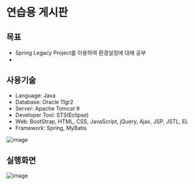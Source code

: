 # 연습용 게시판

## 목표
- Spring Legacy Project를 이용하여 환경설정에 대해 공부
- 

## 사용기술

- Language: Java
- Database: Oracle 11gr2
- Server: Apache Tomcat 9
- Developer Tool: STS(Eclipse)
- Web: BootStrap, HTML, CSS, JavaScript, jQuery, Ajax, JSP, JSTL, EL
- Framework: Spring, MyBatis



![image](https://user-images.githubusercontent.com/37054073/70534494-8649fd00-1b9e-11ea-86f8-0e821be499d7.png)  

## 실행화면
![image](https://user-images.githubusercontent.com/37054073/70633638-35a4d380-1c74-11ea-8e4b-62a2b269cc1f.png)

